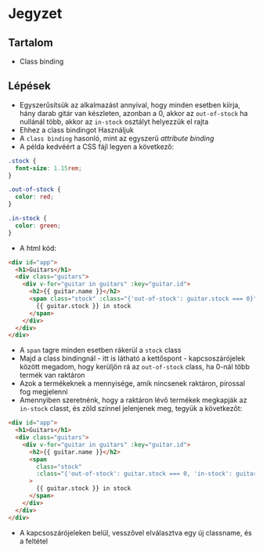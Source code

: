 # Jegyzet

## Tartalom

- Class binding

## Lépések

- Egyszerűsítsük az alkalmazást annyival, hogy minden esetben kiírja, hány darab gitár van készleten, azonban a 0, akkor az `out-of-stock` ha nullánál több, akkor az `in-stock` osztályt helyezzük el rajta
- Ehhez a class bindingot Használjuk
- A `class binding` hasonló, mint az egyszerű _attribute binding_
- A példa kedvéért a CSS fájl legyen a következő:

```css
.stock {
  font-size: 1.15rem;
}

.out-of-stock {
  color: red;
}

.in-stock {
  color: green;
}
```

- A html kód:

```html
<div id="app">
  <h1>Guitars</h1>
  <div class="guitars">
    <div v-for="guitar in guitars" :key="guitar.id">
      <h2>{{ guitar.name }}</h2>
      <span class="stock" :class="{'out-of-stock': guitar.stock === 0}">
        {{ guitar.stock }} in stock
      </span>
    </div>
  </div>
</div>
```

- A `span` tagre minden esetben rákerül a `stock` class
- Majd a class bindingnál - itt is látható a kettőspont - kapcsoszárójelek között megadom, hogy kerüljön rá az `out-of-stock` class, ha 0-nál több termék van raktáron
- Azok a termékeknek a mennyisége, amik nincsenek raktáron, pirossal fog megjelenni
- Amennyiben szeretnénk, hogy a raktáron lévő termékek megkapják az `in-stock` classt, és zöld színnel jelenjenek meg, tegyük a következőt:

```html
<div id="app">
  <h1>Guitars</h1>
  <div class="guitars">
    <div v-for="guitar in guitars" :key="guitar.id">
      <h2>{{ guitar.name }}</h2>
      <span
        class="stock"
        :class="{'out-of-stock': guitar.stock === 0, 'in-stock': guitar.stock !== 0}"
      >
        {{ guitar.stock }} in stock
      </span>
    </div>
  </div>
</div>
```

- A kapcsoszárójeleken belül, vesszővel elválasztva egy új classname, és a feltétel
